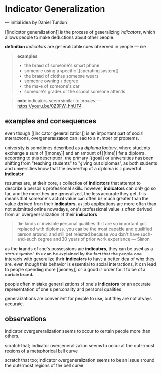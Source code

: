 # Indicator Generalization

&mdash; initial idea by Daniel Tundun

[[indicator generalization]] is the process of generalizing _indicators_, which allows people to make deductions about other people.

**definition** _indicators_ are generalizable cues observed in people &mdash; me

> **examples**
>
> - the brand of someone's smart phone
> - someone using a specific [[operating system]]
> - the brand of clothes someone wears
> - someone owning a degree
> - the make of someone's car
> - someone's grades or the school someone attends

> **note** indicators seem similar to _proxies_ &mdash; <https://youtu.be/0Z9RW_hhUT4>

## examples and consequences

even though [[indicator generalization]] is an important part of social interactions, overgeneralization can lead to a number of problems.

university is sometimes described as a _diploma factory_, where students exchange a sum of [[money]] and an amount of [[time]] for a diploma. according to this description, the primary [[goal]] of universities has been shifting from "teaching students" to "giving out diplomas", as both students and universities know that the ownership of a diploma is a powerful **indicator**

resumes are, at their core, a collection of **indicators** that attempt to describe a person's professional skills. however, **indicators** can only go so far, and the more they are generalized, the less accurate they get. this means that someone's actual value can often be much greater than the value derived from their **indicators**. as job applications are more often than not submitted online nowadays, one's professional value is often derived from an overgeneralization of their **indicators**

> the kinds of invisible personal qualities that are so important got replaced with diplomas. you can be the most capable and qualified person around, and still get rejected because you don't have such-and-such degree and 30 years of prior work experience &mdash; Simon

as the brands of one's possessions are **indicators**, they can be used as a _status symbol_. this can be explained by the fact that the people one interacts with generalize their **indicators** to have a better idea of who they are. even though this behavior is essential to social interactions, it can lead to people spending more [[money]] on a good in order for it to be of a certain brand.

people often mistake generalizations of one's **indicators** for an accurate representation of one's personality and personal qualities

generalizations are convenient for people to use, but they are not always accurate.

## observations

indicator overgeneralization seems to occur to certain people more than others.

scratch that; indicator overgeneralization seems to occur at the outermost regions of a metaphorical bell curve

scratch that too; indicator overgeneralization seems to be an issue around the outermost regions of the bell curve
